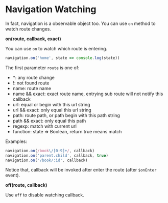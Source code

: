 # Navigation Watching

In fact, navigation is a observable object too. You can use `on` method to watch route changes.

**on(route, callback, exact)**

You can use `on` to watch which route is entering.

```js
navigation.on('home', state => console.log(state))
```

The first parameter `route` is one of:

- *: any route change
- !: not found route
- name: route name
- name && exact: exact route name, entrying sub route will not notify this callback
- url: equal or begin with this url string
- url && exact: only equal this url string
- path: route path, or path begin with this path string
- path && exact: only equal this path
- regexp: match with current url
- function: state => Boolean, return true means match

Examples:

```js
navigation.on(/book\/[0-9]+/, callback)
navigation.on('parent.child', callback, true)
navigation.on('/book/:id', callback)
```

Notice that, callback will be invoked after enter the route (after `$onEnter` event).

**off(route, callback)**

Use `off` to disable watching callback.
